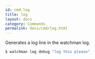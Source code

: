 ```yaml
---
id: cmd.log
title: log
layout: docs
category: Commands
permalink: docs/cmd/log.html
---
```


Generates a log line in the watchman log.

```bash
$ watchman log debug "log this please"
```
